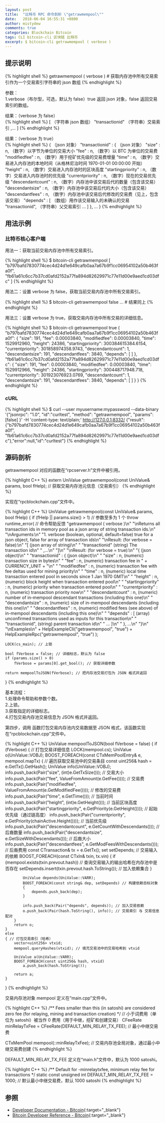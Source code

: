 ```yaml
---
layout: post
title:  "比特币 RPC 命令剖析 \"getrawmempool\""
date:   2018-06-04 16:55:31 +0800
author: mistydew
comments: true
categories: Blockchain Bitcoin
tags: CLI bitcoin-cli 区块链 比特币
excerpt: $ bitcoin-cli getrawmempool ( verbose )
---
```

## 提示说明

{% highlight shell %}
getrawmempool ( verbose ) # 获取内存池中所有交易索引作为一个交易索引字符串的 json 数组
{% endhighlight %}

参数：<br>
1.verbose（布尔型，可选，默认为 false）true 返回 json 对象，false 返回交易索引的数组。

结果：（verbose 为 false）<br>
{% highlight shell %}
[                     （字符串 json 数组）
  "transactionid"     （字符串）交易索引
  ,...
]
{% endhighlight %}

结果：（verbose 为 true）<br>
{% highlight shell %}
{                           （json 对象）
  "transactionid" : {       （json 对象）
    "size" : n,             （数字）以字节为单位的交易大小
    "fee" : n,              （数字）以 BTC 为单位的交易费
    "modifiedfee" : n,      （数字）用于挖矿优先级的交易费增量
    "time" : n,             （数字）交易进入内存池的本地时间（从格林尼治时间 1970-01-01 00:00:00 开始）
    "height" : n,           （数字）交易进入内存池时的区块高度
    "startingpriority" : n, （数字）交易进入内存池时的优先级
    "currentpriority" : n,  （数字）现在的交易优先级
    "descendantcount" : n,  （数字）内存池中该交易后代的数量（包含该交易）
    "descendantsize" : n,   （数字）内存池中该交易后代的大小（包含该交易）
    "descendantfees" : n,   （数字）内存池中该交易后代修改的交易费（见上，包含该交易）
    "depends" : [           （数组）用作该交易输入的未确认的交易
        "transactionid",    （字符串）父交易索引
       ... ]
  }, ...
}
{% endhighlight %}

## 用法示例

### 比特币核心客户端

用法一：获取当前交易内存池中所有交易索引。

{% highlight shell %}
$ bitcoin-cli getrawmempool
[
  "b797bafd7830774cec4d24d1e649cafb0aa7a67b9f1cc06954102a50b463fa0f", 
  "fb61a61c6cc7b37cd0afd2152a77fa894d82629971c77e11d00e9aed1cd03dfc"
]
{% endhighlight %}

用法二：设置 verbose 为 false，获取当前交易内存池中所有交易索引。

{% highlight shell %}
$ bitcoin-cli getrawmempool false
... # 结果同上
{% endhighlight %}

用法三：设置 verbose 为 true，获取交易内存池中所有交易的详细信息。

{% highlight shell %}
$ bitcoin-cli getrawmempool true
{
  "b797bafd7830774cec4d24d1e649cafb0aa7a67b9f1cc06954102a50b463fa0f": {
    "size": 191,
    "fee": 0.00003840,
    "modifiedfee": 0.00003840,
    "time": 1529912960,
    "height": 24386,
    "startingpriority": 300384615384.6154,
    "currentpriority": 301858974358.9743,
    "descendantcount": 1,
    "descendantsize": 191,
    "descendantfees": 3840,
    "depends": [
    ]
  },
  "fb61a61c6cc7b37cd0afd2152a77fa894d82629971c77e11d00e9aed1cd03dfc": {
    "size": 191,
    "fee": 0.00003840,
    "modifiedfee": 0.00003840,
    "time": 1529912966,
    "height": 24386,
    "startingpriority": 300448717948.718,
    "currentpriority": 301923076923.0769,
    "descendantcount": 1,
    "descendantsize": 191,
    "descendantfees": 3840,
    "depends": [
    ]
  }
}
{% endhighlight %}

### cURL

{% highlight shell %}
$ curl --user myusername:mypassword --data-binary '{"jsonrpc": "1.0", "id":"curltest", "method": "getrawmempool", "params": [false] }' -H 'content-type: text/plain;' http://127.0.0.1:8332/
{"result":{"b797bafd7830774cec4d24d1e649cafb0aa7a67b9f1cc06954102a50b463fa0f", "fb61a61c6cc7b37cd0afd2152a77fa894d82629971c77e11d00e9aed1cd03dfc"},"error":null,"id":"curltest"}
{% endhighlight %}

## 源码剖析
getrawmempool 对应的函数在“rpcserver.h”文件中被引用。

{% highlight C++ %}
extern UniValue getrawmempool(const UniValue& params, bool fHelp); // 获取交易内存池元信息（交易索引）
{% endhighlight %}

实现在“rpcblockchain.cpp”文件中。

{% highlight C++ %}
UniValue getrawmempool(const UniValue& params, bool fHelp)
{
    if (fHelp || params.size() > 1) // 参数至多为 1 个
        throw runtime_error( // 命令帮助反馈
            "getrawmempool ( verbose )\n"
            "\nReturns all transaction ids in memory pool as a json array of string transaction ids.\n"
            "\nArguments:\n"
            "1. verbose           (boolean, optional, default=false) true for a json object, false for array of transaction ids\n"
            "\nResult: (for verbose = false):\n"
            "[                     (json array of string)\n"
            "  \"transactionid\"     (string) The transaction id\n"
            "  ,...\n"
            "]\n"
            "\nResult: (for verbose = true):\n"
            "{                           (json object)\n"
            "  \"transactionid\" : {       (json object)\n"
            "    \"size\" : n,             (numeric) transaction size in bytes\n"
            "    \"fee\" : n,              (numeric) transaction fee in " + CURRENCY_UNIT + "\n"
            "    \"modifiedfee\" : n,      (numeric) transaction fee with fee deltas used for mining priority\n"
            "    \"time\" : n,             (numeric) local time transaction entered pool in seconds since 1 Jan 1970 GMT\n"
            "    \"height\" : n,           (numeric) block height when transaction entered pool\n"
            "    \"startingpriority\" : n, (numeric) priority when transaction entered pool\n"
            "    \"currentpriority\" : n,  (numeric) transaction priority now\n"
            "    \"descendantcount\" : n,  (numeric) number of in-mempool descendant transactions (including this one)\n"
            "    \"descendantsize\" : n,   (numeric) size of in-mempool descendants (including this one)\n"
            "    \"descendantfees\" : n,   (numeric) modified fees (see above) of in-mempool descendants (including this one)\n"
            "    \"depends\" : [           (array) unconfirmed transactions used as inputs for this transaction\n"
            "        \"transactionid\",    (string) parent transaction id\n"
            "       ... ]\n"
            "  }, ...\n"
            "}\n"
            "\nExamples\n"
            + HelpExampleCli("getrawmempool", "true")
            + HelpExampleRpc("getrawmempool", "true")
        );

    LOCK(cs_main); // 上锁

    bool fVerbose = false; // 详细标志，默认为 false
    if (params.size() > 0)
        fVerbose = params[0].get_bool(); // 获取详细参数

    return mempoolToJSON(fVerbose); // 把内存池交易打包为 JSON 格式并返回
}
{% endhighlight %}

基本流程：<br>
1.处理命令帮助和参数个数。<br>
2.上锁。<br>
3.获取指定的详细标志。<br>
4.打包交易内存池交易信息为 JSON 格式并返回。

第四步，调用  函数打包交易内存池内交易数据至 JSON 格式，该函数实现在“rpcblockchain.cpp”文件中。

{% highlight C++ %}
UniValue mempoolToJSON(bool fVerbose = false)
{
    if (fVerbose)
    { // 打包交易详细信息
        LOCK(mempool.cs);
        UniValue o(UniValue::VOBJ);
        BOOST_FOREACH(const CTxMemPoolEntry& e, mempool.mapTx)
        { // 遍历获取交易池中的交易条目
            const uint256& hash = e.GetTx().GetHash();
            UniValue info(UniValue::VOBJ);
            info.push_back(Pair("size", (int)e.GetTxSize())); // 交易大小
            info.push_back(Pair("fee", ValueFromAmount(e.GetFee()))); // 交易费
            info.push_back(Pair("modifiedfee", ValueFromAmount(e.GetModifiedFee()))); // 修改的交易费
            info.push_back(Pair("time", e.GetTime())); // 当前时间
            info.push_back(Pair("height", (int)e.GetHeight())); // 当前区块高度
            info.push_back(Pair("startingpriority", e.GetPriority(e.GetHeight()))); // 起始优先级（通过链高度）
            info.push_back(Pair("currentpriority", e.GetPriority(chainActive.Height()))); // 当前优先级
            info.push_back(Pair("descendantcount", e.GetCountWithDescendants())); // 后裔数量
            info.push_back(Pair("descendantsize", e.GetSizeWithDescendants())); // 后裔大小
            info.push_back(Pair("descendantfees", e.GetModFeesWithDescendants())); // 后裔费用
            const CTransaction& tx = e.GetTx();
            set<string> setDepends; // 交易输入的依赖
            BOOST_FOREACH(const CTxIn& txin, tx.vin)
            {
                if (mempool.exists(txin.prevout.hash)) // 查询交易输入的输出哈希在内存池中是否存在
                    setDepends.insert(txin.prevout.hash.ToString()); // 加入依赖集合
            }

            UniValue depends(UniValue::VARR);
            BOOST_FOREACH(const string& dep, setDepends) // 构建依赖目标对象
            {
                depends.push_back(dep);
            }

            info.push_back(Pair("depends", depends)); // 加入交易依赖
            o.push_back(Pair(hash.ToString(), info)); // 交易索引 与 交易信息 配对
        }
        return o;
    }
    else
    { // 打包交易索引（哈希）
        vector<uint256> vtxid;
        mempool.queryHashes(vtxid); // 填充交易池中的交易哈希到 vtxid

        UniValue a(UniValue::VARR);
        BOOST_FOREACH(const uint256& hash, vtxid)
            a.push_back(hash.ToString());

        return a;
    }
}
{% endhighlight %}

交易内存池对象 mempool 定义在“main.cpp”文件中。

{% highlight C++ %}
/** Fees smaller than this (in satoshi) are considered zero fee (for relaying, mining and transaction creation) */ // 小于词费用（单位为 satoshi）被当作 0 费用（用于中继，挖矿和创建交易）
CFeeRate minRelayTxFee = CFeeRate(DEFAULT_MIN_RELAY_TX_FEE); // 最小中继交易费

CTxMemPool mempool(::minRelayTxFee); // 交易内存池全局对象，通过最小中继交易费创建
{% endhighlight %}

DEFAULT_MIN_RELAY_TX_FEE 定义在“main.h”文件中，默认为 1000 satoshi。

{% highlight C++ %}
/** Default for -minrelaytxfee, minimum relay fee for transactions */
static const unsigned int DEFAULT_MIN_RELAY_TX_FEE = 1000; // 默认最小中继交易费，默认 1000 satoshi
{% endhighlight %}

## 参照

* [Developer Documentation - Bitcoin](https://bitcoin.org/en/developer-documentation){:target="_blank"}
* [Bitcoin Developer Reference - Bitcoin](https://bitcoin.org/en/developer-reference#getrawmempool){:target="_blank"}
